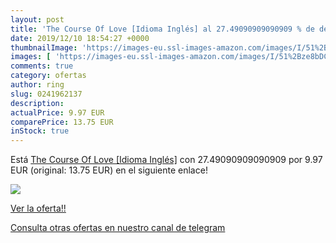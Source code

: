 ```yaml
---
layout: post
title: 'The Course Of Love [Idioma Inglés] al 27.49090909090909 % de descuento'
date: 2019/12/10 18:54:27 +0000
thumbnailImage: 'https://images-eu.ssl-images-amazon.com/images/I/51%2Bze8bDCJL._SL200_.jpg'
images: [ 'https://images-eu.ssl-images-amazon.com/images/I/51%2Bze8bDCJL._SL200_.jpg' ]
comments: true
category: ofertas
author: ring
slug: 0241962137
description:
actualPrice: 9.97 EUR
comparePrice: 13.75 EUR
inStock: true
---
```


Está [The Course Of Love [Idioma Inglés]](https://www.amazon.com/dp/0241962137/?tag=redken08-20) con 27.49090909090909 por 9.97 EUR (original: 13.75 EUR) en el siguiente enlace!

[![](https://images-eu.ssl-images-amazon.com/images/I/51%2Bze8bDCJL._SL200_.jpg)](https://www.amazon.com/dp/0241962137/?tag=redken08-20)

[Ver la oferta!!](https://www.amazon.com/dp/0241962137/?tag=redken08-20)

[Consulta otras ofertas en nuestro canal de telegram](https://t.me/s/ofertas25)

